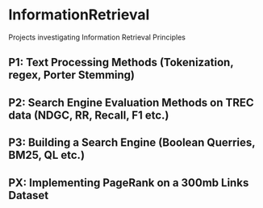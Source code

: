 # InformationRetrieval
Projects investigating Information Retrieval Principles


## P1: Text Processing Methods (Tokenization, regex, Porter Stemming)
## P2: Search Engine Evaluation Methods on TREC data (NDGC, RR, Recall, F1 etc.)
## P3: Building a Search Engine (Boolean Querries, BM25, QL etc.)
## PX: Implementing PageRank on a 300mb Links Dataset


